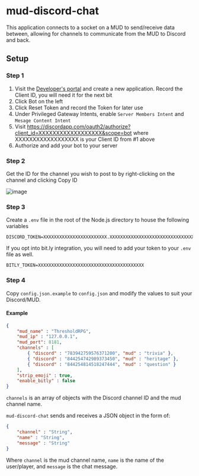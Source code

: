 # mud-discord-chat
This application connects to a socket on a MUD to send/receive data between, allowing for channels to communicate from the MUD to Discord and back.

## Setup

### Step 1

1. Visit the [Developer's portal](https://discordapp.com/developers/applications/) and create a new application. Record the Client ID, you will need it for the next bit
2. Click Bot on the left
3. Click Reset Token and record the Token for later use
4. Under Privileged Gateway Intents, enable `Server Members Intent` and `Mesage Content Intent`
5. Visit https://discordapp.com/oauth2/authorize?client_id=XXXXXXXXXXXXXXXXXX&scope=bot where XXXXXXXXXXXXXXXXXX is your Client ID from #1 above
6. Authorize and add your bot to your server

### Step 2

Get the ID for the channel you wish to post to by right-clicking on the channel and clicking Copy ID

![image](https://user-images.githubusercontent.com/1266935/114635703-45329300-9c93-11eb-9da4-f92b05b0fa0e.png)

### Step 3

Create a `.env` file in the root of the Node.js directory to house the following variables
```
DISCORD_TOKEN=XXXXXXXXXXXXXXXXXXXXXXXX.XXXXXXXXXXXXXXXXXXXXXXXXXXXXXXXXXX
```

If you opt into bit.ly integration, you will need to add your token to your `.env` file as well.
```
BITLY_TOKEN=XXXXXXXXXXXXXXXXXXXXXXXXXXXXXXXXXXXXXXXX
```

### Step 4

Copy `config.json.example` to `config.json` and modify the values to suit your Discord/MUD.

#### Example
```json
{
    "mud_name" : "ThresholdRPG",
    "mud_ip" : "127.0.0.1",
    "mud_port": 8181,
    "channels" : [
        { "discord" : "783942759576371200", "mud" : "trivia" },
        { "discord" : "844254742989373450", "mud" : "heritage" },
        { "discord" : "844254814518247444", "mud" : "question" }
    ],
    "strip_emoji" : true,
    "enable_bitly" : false
}
```

`channels` is an array of objects with the Discord channel ID and the mud channel name.

`mud-discord-chat` sends and receives a JSON object in the form of:
```json
{
    "channel" : "String",
    "name" : "String",
    "message" : "String"
}
```
Where `channel` is the mud channel name, `name` is the name of the user/player, and `message` is the chat message.
